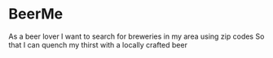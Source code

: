 # BeerMe
As a beer lover
I want to search for breweries in my area using zip codes
So that I can quench my thirst with a locally crafted beer

